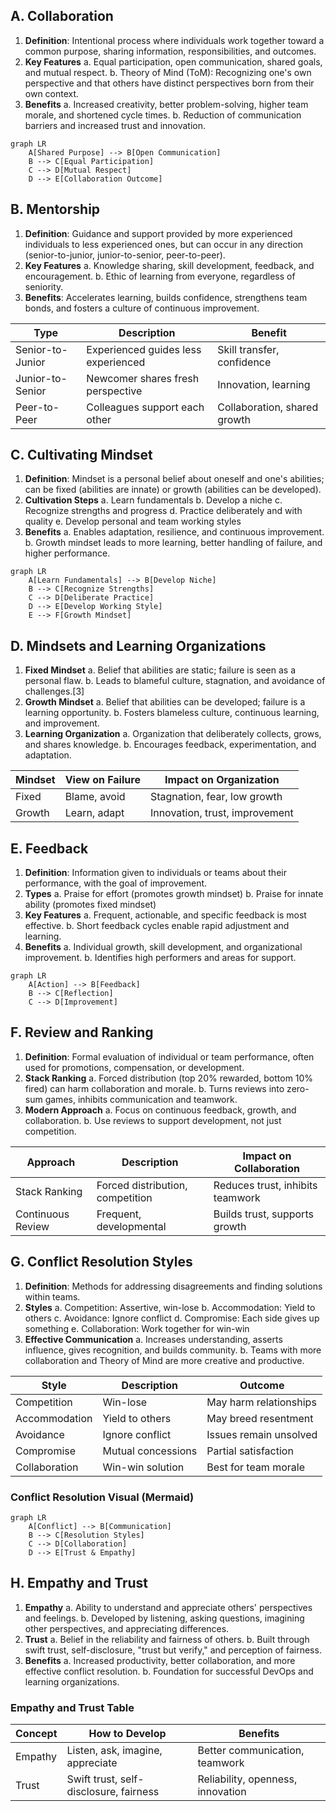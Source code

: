 

## A. Collaboration
1. **Definition**: Intentional process where individuals work together toward a common purpose, sharing information, responsibilities, and outcomes.
2. **Key Features**
    a. Equal participation, open communication, shared goals, and mutual respect.
    b. Theory of Mind (ToM): Recognizing one's own perspective and that others have distinct perspectives born from their own context.
3. **Benefits**
    a. Increased creativity, better problem-solving, higher team morale, and shortened cycle times.
    b. Reduction of communication barriers and increased trust and innovation.

```mermaid
graph LR
    A[Shared Purpose] --> B[Open Communication]
    B --> C[Equal Participation]
    C --> D[Mutual Respect]
    D --> E[Collaboration Outcome]
```

## B. Mentorship
1. **Definition**: Guidance and support provided by more experienced individuals to less experienced ones, but can occur in any direction (senior-to-junior, junior-to-senior, peer-to-peer).
2. **Key Features**
    a. Knowledge sharing, skill development, feedback, and encouragement.
    b. Ethic of learning from everyone, regardless of seniority.
3. **Benefits**: Accelerates learning, builds confidence, strengthens team bonds, and fosters a culture of continuous improvement.

| Type             | Description                         | Benefit                      |
| ---------------- | ----------------------------------- | ---------------------------- |
| Senior-to-Junior | Experienced guides less experienced | Skill transfer, confidence   |
| Junior-to-Senior | Newcomer shares fresh perspective   | Innovation, learning         |
| Peer-to-Peer     | Colleagues support each other       | Collaboration, shared growth |

## C. Cultivating Mindset

1. **Definition**: Mindset is a personal belief about oneself and one's abilities; can be fixed (abilities are innate) or growth (abilities can be developed).
2. **Cultivation Steps**
    a. Learn fundamentals
    b. Develop a niche
    c. Recognize strengths and progress
    d. Practice deliberately and with quality
    e. Develop personal and team working styles
3. **Benefits**
    a. Enables adaptation, resilience, and continuous improvement.
    b. Growth mindset leads to more learning, better handling of failure, and higher performance.
```mermaid
graph LR
    A[Learn Fundamentals] --> B[Develop Niche]
    B --> C[Recognize Strengths]
    C --> D[Deliberate Practice]
    D --> E[Develop Working Style]
    E --> F[Growth Mindset]
```
## D. Mindsets and Learning Organizations
1. **Fixed Mindset**
    a. Belief that abilities are static; failure is seen as a personal flaw.
    b. Leads to blameful culture, stagnation, and avoidance of challenges.[3]
2. **Growth Mindset**
    a. Belief that abilities can be developed; failure is a learning opportunity.
    b. Fosters blameless culture, continuous learning, and improvement.
3. **Learning Organization**
    a. Organization that deliberately collects, grows, and shares knowledge.
    b. Encourages feedback, experimentation, and adaptation.

| Mindset | View on Failure | Impact on Organization         |
| ------- | --------------- | ------------------------------ |
| Fixed   | Blame, avoid    | Stagnation, fear, low growth   |
| Growth  | Learn, adapt    | Innovation, trust, improvement |

## E. Feedback
1. **Definition**: Information given to individuals or teams about their performance, with the goal of improvement.
2. **Types**
    a. Praise for effort (promotes growth mindset)
    b. Praise for innate ability (promotes fixed mindset)
3. **Key Features**
    a. Frequent, actionable, and specific feedback is most effective.
    b. Short feedback cycles enable rapid adjustment and learning.
4. **Benefits**
    a. Individual growth, skill development, and organizational improvement.
    b. Identifies high performers and areas for support.

```mermaid
graph LR
    A[Action] --> B[Feedback]
    B --> C[Reflection]
    C --> D[Improvement]
```

## F. Review and Ranking
1. **Definition**: Formal evaluation of individual or team performance, often used for promotions, compensation, or development.
2. **Stack Ranking**
    a. Forced distribution (top 20% rewarded, bottom 10% fired) can harm collaboration and morale.
    b. Turns reviews into zero-sum games, inhibits communication and teamwork.
3. **Modern Approach**
    a. Focus on continuous feedback, growth, and collaboration.
    b. Use reviews to support development, not just competition.

| Approach          | Description                      | Impact on Collaboration          |
| ----------------- | -------------------------------- | -------------------------------- |
| Stack Ranking     | Forced distribution, competition | Reduces trust, inhibits teamwork |
| Continuous Review | Frequent, developmental          | Builds trust, supports growth    |

## G. Conflict Resolution Styles
1. **Definition**: Methods for addressing disagreements and finding solutions within teams.
2.  **Styles**
    a. Competition: Assertive, win-lose
    b. Accommodation: Yield to others
    c. Avoidance: Ignore conflict
    d. Compromise: Each side gives up something
    e. Collaboration: Work together for win-win
3. **Effective Communication**
    a. Increases understanding, asserts influence, gives recognition, and builds community.
    b. Teams with more collaboration and Theory of Mind are more creative and productive.

| Style         | Description           | Outcome                |
|--------------|-----------------------|------------------------|
| Competition  | Win-lose              | May harm relationships |
| Accommodation| Yield to others       | May breed resentment   |
| Avoidance    | Ignore conflict       | Issues remain unsolved |
| Compromise   | Mutual concessions    | Partial satisfaction   |
| Collaboration| Win-win solution      | Best for team morale   |

### Conflict Resolution Visual (Mermaid)
```mermaid
graph LR
    A[Conflict] --> B[Communication]
    B --> C[Resolution Styles]
    C --> D[Collaboration]
    D --> E[Trust & Empathy]
```

## H. Empathy and Trust
1. **Empathy**
    a. Ability to understand and appreciate others' perspectives and feelings.
    b. Developed by listening, asking questions, imagining other perspectives, and appreciating differences.
2. **Trust**
    a. Belief in the reliability and fairness of others.
    b. Built through swift trust, self-disclosure, "trust but verify," and perception of fairness.
3. **Benefits**
    a. Increased productivity, better collaboration, and more effective conflict resolution.
    b. Foundation for successful DevOps and learning organizations.
### Empathy and Trust Table
| Concept | How to Develop                | Benefits                        |
|---------|------------------------------|----------------------------------|
| Empathy | Listen, ask, imagine, appreciate | Better communication, teamwork  |
| Trust   | Swift trust, self-disclosure, fairness | Reliability, openness, innovation |


